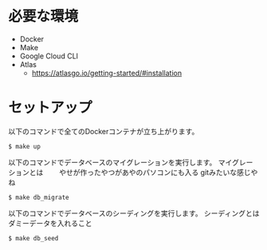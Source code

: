 # 必要な環境
- Docker
- Make
- Google Cloud CLI
- Atlas
  - https://atlasgo.io/getting-started/#installation

# セットアップ
以下のコマンドで全てのDockerコンテナが立ち上がります。
```
$ make up
```

以下のコマンドでデータベースのマイグレーションを実行します。
マイグレーションとは
　　やせが作ったやつがあやのパソコンにも入る
    gitみたいな感じやね
```
$ make db_migrate
```

以下のコマンドでデータベースのシーディングを実行します。
シーディングとは
  ダミーデータを入れること
```
$ make db_seed
```
